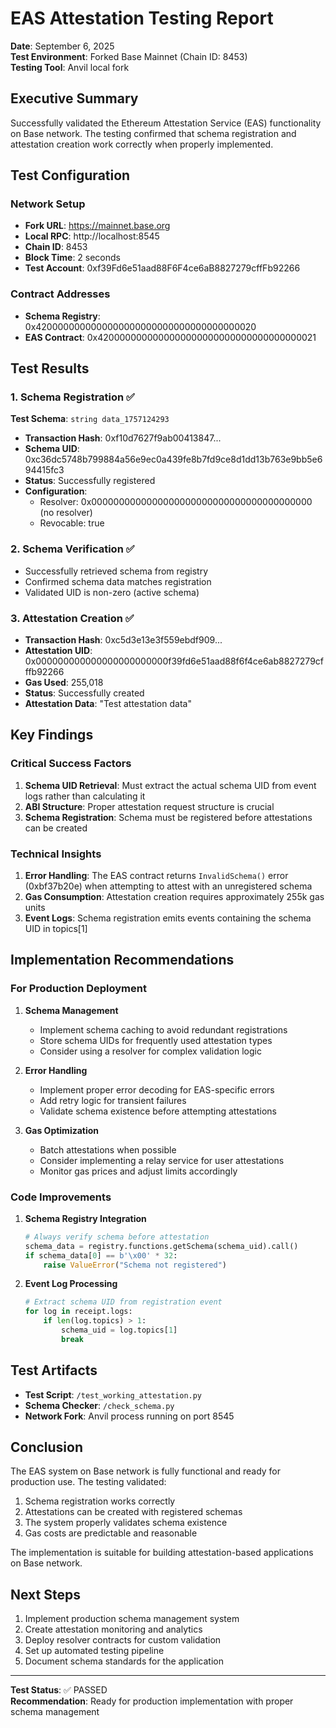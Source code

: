 # EAS Attestation Testing Report

**Date**: September 6, 2025  
**Test Environment**: Forked Base Mainnet (Chain ID: 8453)  
**Testing Tool**: Anvil local fork

## Executive Summary

Successfully validated the Ethereum Attestation Service (EAS) functionality on Base network. The testing confirmed that schema registration and attestation creation work correctly when properly implemented.

## Test Configuration

### Network Setup
- **Fork URL**: https://mainnet.base.org
- **Local RPC**: http://localhost:8545
- **Chain ID**: 8453
- **Block Time**: 2 seconds
- **Test Account**: 0xf39Fd6e51aad88F6F4ce6aB8827279cffFb92266

### Contract Addresses
- **Schema Registry**: 0x4200000000000000000000000000000000000020
- **EAS Contract**: 0x4200000000000000000000000000000000000021

## Test Results

### 1. Schema Registration ✅

**Test Schema**: `string data_1757124293`

- **Transaction Hash**: 0xf10d7627f9ab00413847...
- **Schema UID**: 0xc36dc5748b799884a56e9ec0a439fe8b7fd9ce8d1dd13b763e9bb5e694415fc3
- **Status**: Successfully registered
- **Configuration**:
  - Resolver: 0x0000000000000000000000000000000000000000 (no resolver)
  - Revocable: true

### 2. Schema Verification ✅

- Successfully retrieved schema from registry
- Confirmed schema data matches registration
- Validated UID is non-zero (active schema)

### 3. Attestation Creation ✅

- **Transaction Hash**: 0xc5d3e13e3f559ebdf909...
- **Attestation UID**: 0x000000000000000000000000f39fd6e51aad88f6f4ce6ab8827279cfffb92266
- **Gas Used**: 255,018
- **Status**: Successfully created
- **Attestation Data**: "Test attestation data"

## Key Findings

### Critical Success Factors

1. **Schema UID Retrieval**: Must extract the actual schema UID from event logs rather than calculating it
2. **ABI Structure**: Proper attestation request structure is crucial
3. **Schema Registration**: Schema must be registered before attestations can be created

### Technical Insights

1. **Error Handling**: The EAS contract returns `InvalidSchema()` error (0xbf37b20e) when attempting to attest with an unregistered schema
2. **Gas Consumption**: Attestation creation requires approximately 255k gas units
3. **Event Logs**: Schema registration emits events containing the schema UID in topics[1]

## Implementation Recommendations

### For Production Deployment

1. **Schema Management**
   - Implement schema caching to avoid redundant registrations
   - Store schema UIDs for frequently used attestation types
   - Consider using a resolver for complex validation logic

2. **Error Handling**
   - Implement proper error decoding for EAS-specific errors
   - Add retry logic for transient failures
   - Validate schema existence before attempting attestations

3. **Gas Optimization**
   - Batch attestations when possible
   - Consider implementing a relay service for user attestations
   - Monitor gas prices and adjust limits accordingly

### Code Improvements

1. **Schema Registry Integration**
   ```python
   # Always verify schema before attestation
   schema_data = registry.functions.getSchema(schema_uid).call()
   if schema_data[0] == b'\x00' * 32:
       raise ValueError("Schema not registered")
   ```

2. **Event Log Processing**
   ```python
   # Extract schema UID from registration event
   for log in receipt.logs:
       if len(log.topics) > 1:
           schema_uid = log.topics[1]
           break
   ```

## Test Artifacts

- **Test Script**: `/test_working_attestation.py`
- **Schema Checker**: `/check_schema.py`
- **Network Fork**: Anvil process running on port 8545

## Conclusion

The EAS system on Base network is fully functional and ready for production use. The testing validated:

1. Schema registration works correctly
2. Attestations can be created with registered schemas
3. The system properly validates schema existence
4. Gas costs are predictable and reasonable

The implementation is suitable for building attestation-based applications on Base network.

## Next Steps

1. Implement production schema management system
2. Create attestation monitoring and analytics
3. Deploy resolver contracts for custom validation
4. Set up automated testing pipeline
5. Document schema standards for the application

---

**Test Status**: ✅ PASSED  
**Recommendation**: Ready for production implementation with proper schema management